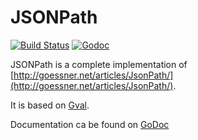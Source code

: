 JSONPath
====

[![Build Status](https://api.travis-ci.org/PaesslerAG/jsonpath.svg?branch=master)](https://travis-ci.org/PaesslerAG/jsonpath)
[![Godoc](https://godoc.org/github.com/PaesslerAG/jsonpath?status.png)](https://godoc.org/github.com/PaesslerAG/jsonpath)

JSONPath is a complete implementation of [http://goessner.net/articles/JsonPath/](http://goessner.net/articles/JsonPath/).

It is based on [Gval](https://github.com/PaesslerAG/gval).

Documentation ca be found on [GoDoc](https://godoc.org/github.com/PaesslerAG/jsonpath)